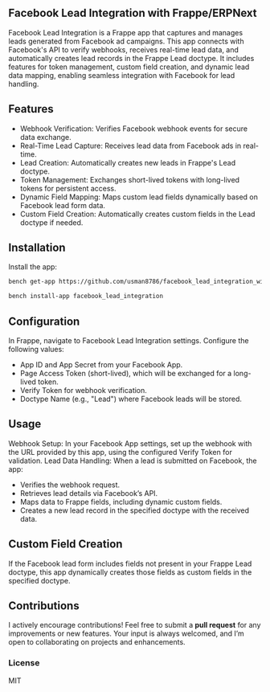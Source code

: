 ## Facebook Lead Integration with Frappe/ERPNext
Facebook Lead Integration is a Frappe app that captures and manages leads generated from Facebook ad campaigns. This app connects with Facebook's API to verify webhooks, receives real-time lead data, and automatically creates lead records in the Frappe Lead doctype. It includes features for token management, custom field creation, and dynamic lead data mapping, enabling seamless integration with Facebook for lead handling.

## Features
* Webhook Verification: Verifies Facebook webhook events for secure data exchange.
* Real-Time Lead Capture: Receives lead data from Facebook ads in real-time.
* Lead Creation: Automatically creates new leads in Frappe's Lead doctype.
* Token Management: Exchanges short-lived tokens with long-lived tokens for persistent access.
* Dynamic Field Mapping: Maps custom lead fields dynamically based on Facebook lead form data.
* Custom Field Creation: Automatically creates custom fields in the Lead doctype if needed.

## Installation
Install the app:
```diff
bench get-app https://github.com/usman8786/facebook_lead_integration_with_frappe.git
```
```diff
bench install-app facebook_lead_integration
```
## Configuration
In Frappe, navigate to Facebook Lead Integration settings.
Configure the following values:
* App ID and App Secret from your Facebook App.
* Page Access Token (short-lived), which will be exchanged for a long-lived token.
* Verify Token for webhook verification.
* Doctype Name (e.g., "Lead") where Facebook leads will be stored.

## Usage
Webhook Setup: In your Facebook App settings, set up the webhook with the URL provided by this app, using the configured Verify Token for validation.
Lead Data Handling: When a lead is submitted on Facebook, the app:
* Verifies the webhook request.
* Retrieves lead details via Facebook’s API.
* Maps data to Frappe fields, including dynamic custom fields.
* Creates a new lead record in the specified doctype with the received data.

## Custom Field Creation
If the Facebook lead form includes fields not present in your Frappe Lead doctype, this app dynamically creates those fields as custom fields in the specified doctype.

## Contributions
I actively encourage contributions! Feel free to submit a **pull request** for any improvements or new features. Your input is always welcomed, and I’m open to collaborating on projects and enhancements.

### License
MIT
